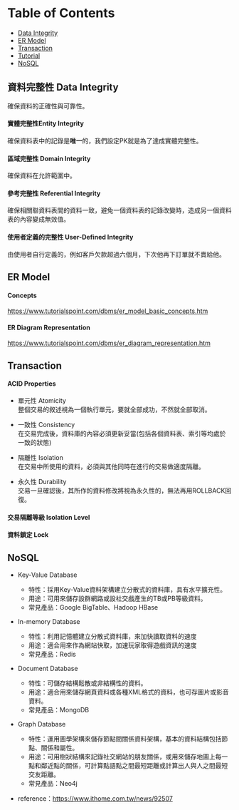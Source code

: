 Table of Contents
===
* [Data Integrity](Data%20Integrity)
* [ER Model](#ER%20Model)
* [Transaction](#Transaction)
* [Tutorial](https://www.tutorialspoint.com/dbms/er_model_basic_concepts.htm)
* [NoSQL](#NoSQL)  

## 資料完整性 Data Integrity
確保資料的正確性與可靠性。  
#### 實體完整性Entity Integrity  
確保資料表中的記錄是**唯一**的，我們設定PK就是為了達成實體完整性。  
#### 區域完整性 Domain Integrity  
確保資料在允許範圍中。  
#### 參考完整性 Referential Integrity  
確保相關聯資料表間的資料一致，避免一個資料表的記錄改變時，造成另一個資料表的內容變成無效值。  
#### 使用者定義的完整性 User-Defined Integrity  
由使用者自行定義的，例如客戶欠款超過六個月，下次他再下訂單就不賣給他。

## ER Model
#### Concepts
https://www.tutorialspoint.com/dbms/er_model_basic_concepts.htm

#### ER Diagram Representation
https://www.tutorialspoint.com/dbms/er_diagram_representation.htm
 
## Transaction
#### ACID Properties

* 單元性 Atomicity  
整個交易的敘述視為一個執行單元，要就全部成功，不然就全部取消。

* 一致性 Consistency  
在交易完成後，資料庫的內容必須更新妥當(包括各個資料表、索引等均處於一致的狀態)

* 隔離性 Isolation  
在交易中所使用的資料，必須與其他同時在進行的交易做適度隔離。

* 永久性 Durability   
交易一旦確認後，其所作的資料修改將視為永久性的，無法再用ROLLBACK回復。

#### 交易隔離等級 Isolation Level

#### 資料鎖定 Lock

## NoSQL
* Key-Value Database  
  - 特性：採用Key-Value資料架構建立分散式的資料庫，具有水平擴充性。  
  - 用途：可用來儲存設群網路或設社交戲產生的TB或PB等級資料。  
  - 常見產品：Google BigTable、Hadoop HBase  
 
* In-memory Database  
  * 特性：利用記憶體建立分散式資料庫，來加快讀取資料的速度
  * 用途：適合用來作為網站快取，加速玩家取得遊戲資訊的速度
  * 常見產品：Redis  

* Document Database  
  - 特性：可儲存結構鬆散或非結構性的資料。  
  - 用途：適合用來儲存網頁資料或各種XML格式的資料，也可存圖片或影音資料。  
  - 常見產品：MongoDB

* Graph Database  
  - 特性：運用圖學架構來儲存節點間關係資料架構，基本的資料結構包括節點、關係和屬性。
  - 用途：可用樹狀結構來記錄社交網站的朋友關係，或用來儲存地圖上每一點和鄰近點的關係，可計算點語點之間最短距離或計算出人與人之間最短交友距離。
  - 常見產品：Neo4j
 
* reference：https://www.ithome.com.tw/news/92507

